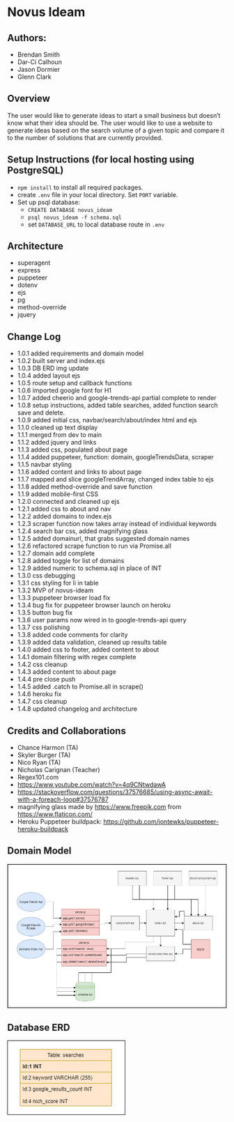 # Novus Ideam

## Authors:
- Brendan Smith
- Dar-Ci Calhoun
- Jason Dormier
- Glenn Clark

## Overview
The user would like to generate ideas to start a small business but doesn’t know what their idea should be. The user would like to use a website to generate ideas based on the search volume of a given topic and compare it to the number of solutions that are currently provided. 

## Setup Instructions (for local hosting using PostgreSQL)
* `npm install` to install all required packages.
* create `.env` file in your local directory. Set `PORT` variable. 
* Set up psql database:
    * `CREATE DATABASE novus_ideam`
    * `psql novus_ideam -f schema.sql`
    * set `DATABASE_URL` to local database route in `.env`

## Architecture
* superagent
* express
* puppeteer
* dotenv
* ejs
* pg
* method-override
* jquery

## Change Log
* 1.0.1 added requirements and domain model
* 1.0.2 built server and index.ejs
* 1.0.3 DB ERD img update
* 1.0.4 added layout ejs
* 1.0.5 route setup and callback functions
* 1.0.6 imported google font for H1
* 1.0.7  added cheerio and google-trends-api partial complete to render
* 1.0.8 setup instructions, added table searches, added function search save and delete.
* 1.0.9 added initial css, navbar/search/about/index html and ejs
* 1.1.0 cleaned up text display
* 1.1.1 merged from dev to main
* 1.1.2 added jquery and links
* 1.1.3 added css, populated about page
* 1.1.4 added puppeteer, function: domain, googleTrendsData, scraper
* 1.1.5 navbar styling
* 1.1.6 added content and links to about page
* 1.1.7 mapped and slice googleTrendArray, changed index table to ejs
* 1.1.8 added method-override and save function
* 1.1.9 added mobile-first CSS
* 1.2.0 connected and cleaned up ejs
* 1.2.1 added css to about and nav
* 1.2.2 added domains to index.ejs
* 1.2.3 scraper function now takes array instead of individual keywords
* 1.2.4 search bar css, added magnifying glass
* 1.2.5 added domainurl, that grabs suggested domain names
* 1.2.6 refactored scrape function to run via Promise.all 
* 1.2.7 domain add complete
* 1.2.8 added toggle for list of domains
* 1.2.9 added numeric to schema.sql in place of INT
* 1.3.0 css debugging
* 1.3.1 css styling for li in table
* 1.3.2 MVP of novus-ideam
* 1.3.3 puppeteer browser load fix
* 1.3.4 bug fix for puppeteer browser launch on heroku
* 1.3.5 button bug fix
* 1.3.6 user params now wired in to google-trends-api query
* 1.3.7 css polishing
* 1.3.8 added code comments for clarity
* 1.3.9 added data validation, cleaned up results table
* 1.4.0 added css to footer, added content to about
* 1.4.1 domain filtering with regex complete
* 1.4.2 css cleanup
* 1.4.3 added content to about page
* 1.4.4 pre close push
* 1.4.5 added .catch to Promise.all in scrape()
* 1.4.6 heroku fix
* 1.4.7 css cleanup
* 1.4.8 updated changelog and architecture

## Credits and Collaborations
- Chance Harmon (TA)
- Skyler Burger (TA)
- Nico Ryan (TA)
- Nicholas Carignan (Teacher)
- Regex101.com
- https://www.youtube.com/watch?v=4q9CNtwdawA
- https://stackoverflow.com/questions/37576685/using-async-await-with-a-foreach-loop#37576787
- magnifying glass made by https://www.freepik.com  from https://www.flaticon.com/
- Heroku Puppeteer buildpack: https://github.com/jontewks/puppeteer-heroku-buildpack

## Domain Model
![Domain Model](public/assets/NoIdeamDomainModel.png)
## Database ERD
![DB-ERD](public/assets/db.png)